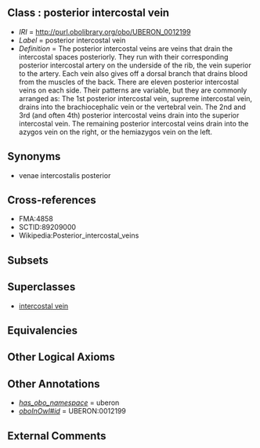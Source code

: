 
## Class : posterior intercostal vein

 * *IRI* = http://purl.obolibrary.org/obo/UBERON_0012199
 * *Label* = posterior intercostal vein
 * *Definition* = The posterior intercostal veins are veins that drain the intercostal spaces posteriorly. They run with their corresponding posterior intercostal artery on the underside of the rib, the vein superior to the artery. Each vein also gives off a dorsal branch that drains blood from the muscles of the back. There are eleven posterior intercostal veins on each side. Their patterns are variable, but they are commonly arranged as: The 1st posterior intercostal vein, supreme intercostal vein, drains into the brachiocephalic vein or the vertebral vein. The 2nd and 3rd (and often 4th) posterior intercostal veins drain into the superior intercostal vein. The remaining posterior intercostal veins drain into the azygos vein on the right, or the hemiazygos vein on the left.

## Synonyms

 * venae intercostalis posterior

## Cross-references

 * FMA:4858
 * SCTID:89209000
 * Wikipedia:Posterior_intercostal_veins

## Subsets


## Superclasses

 * [intercostal vein](../../UBERON/97/UBERON_0012197.md)

## Equivalencies


## Other Logical Axioms


## Other Annotations

 * *[has_obo_namespace](../../ce/oboInOwl#hasOBONamespace.md)* = uberon
 * *[oboInOwl#id](../../id/oboInOwl#id.md)* = UBERON:0012199

## External Comments

